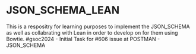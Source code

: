 # JSON_SCHEMA_LEAN
This is a respositry for learning purposes to implement the JSON_SCHEMA as well as collabrating with Lean in order to develop on for them using Bowtie.
#gsoc2024 - Initial Task for #606 issue at POSTMAN - JSON_SCHEMA
